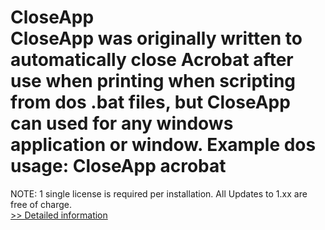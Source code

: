 # CloseApp<br />CloseApp was originally written to automatically close Acrobat after use when printing when scripting from dos .bat files, but CloseApp can used for any windows application or window. Example dos usage: CloseApp acrobat
NOTE: 1 single license is required per installation.
All Updates to 1.xx are free of charge.<br />[>> Detailed information](https://secure.shareit.com/shareit/product.html?productid=300453437&affiliateid=200057808)